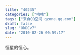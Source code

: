 ```yaml
---
title: "40235"
categories: ["嘀咕"]
tags: ["来自QQ空间 qzone.qq.com"]
draft: false
slug: "OkDCv7"
date: "2010-02-26 00:59:17"
---
```


恒星的恒心。

